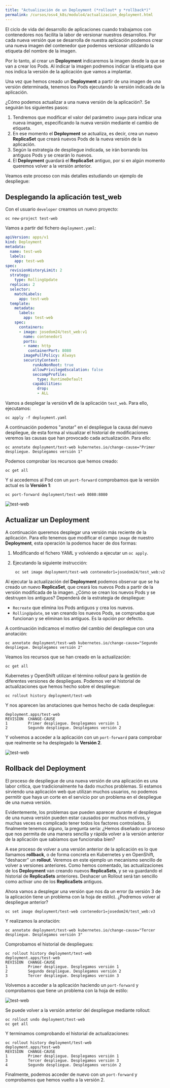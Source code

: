 ```yaml
---
title: "Actualización de un Deployment (*rollout* y *rollback*)"
permalink: /cursos/osv4_k8s/modulo4/actualizacion_deployment.html
---
```


El ciclo de vida del desarrollo de aplicaciones cuando trabajamos con contenedores nos facilita la labor de versionar nuestros desarrollos. Por cada nueva versión que se desarrolla de nuestra aplicación podemos crear una nueva imagen del contenedor que podemos versionar utilizando la etiqueta del nombre de la imagen.

Por lo tanto, al crear un **Deployment** indicaremos la imagen desde la que se van a crear los Pods. Al indicar la imagen podremos indicar la etiqueta que nos indica la versión de la aplicación que vamos a implantar.

Una vez que hemos creado un **Deployment** a partir de una imagen de una versión determinada, tenemos los Pods ejecutando la versión indicada de la aplicación.

¿Cómo podemos actualizar a una nueva versión de la aplicación?. Se seguirán los siguientes pasos:

1. Tendremos que modificar el valor del parámetro `image` para indicar una nueva imagen, especificando la nueva versión mediante el cambio de etiqueta.
2. En ese momento el **Deployment** se actualiza, es decir, crea un nuevo **ReplicaSet** que creará nuevos Pods de la nueva versión de la aplicación.
3. Según la estrategia de despliegue indicada, se irán borrando los antiguos Pods y se crearán lo nuevos.
4. El **Deployment** guardará el **ReplicaSet** antiguo, por si en algún momento queremos volver a la versión anterior.

Veamos este proceso con más detalles estudiando un ejemplo de despliegue:

## Desplegando la aplicación test_web

Con el usuario `developer` creamos un nuevo proyecto:

    oc new-project test-web

Vamos a partir del fichero `deployment.yaml`:

```yaml
apiVersion: apps/v1
kind: Deployment
metadata:
  name: test-web
  labels:
    app: test-web
spec:
  revisionHistoryLimit: 2
  strategy:
    type: RollingUpdate
  replicas: 2
  selector:
    matchLabels:
      app: test-web
  template:
    metadata:
      labels:
        app: test-web
    spec:
      containers:
      - image: josedom24/test_web:v1
        name: contenedor1
        ports:
        - name: http
          containerPort: 8080
        imagePullPolicy: Always
        securityContext:
            runAsNonRoot: true
            allowPrivilegeEscalation: false
            seccompProfile:
              type: RuntimeDefault
            capabilities:
              drop:
              - ALL
```

Vamos a desplegar la versión **v1** de la aplicación `test_web`. Para ello, ejecutamos:

    oc apply -f deployment.yaml

A continuación podemos "anotar" en el despliegue la causa del nuevo despliegue, de esta forma al visualizar el historial de modificaciones veremos las causas que han provocado cada actualización. Para ello:

    oc annotate deployment/test-web kubernetes.io/change-cause="Primer despliegue. Desplegamos versión 1"

Podemos comprobar los recursos que hemos creado:

    oc get all

Y si accedemos al Pod con un `port-forward` comprobamos que la versión actual es la **Versión 1**:

    oc port-forward deployment/test-web 8080:8080

![test-web](img/test-web1.png)

## Actualizar un Deployment

A continuación queremos desplegar una versión más reciente de la aplicación. Para ello tenemos que modificar el campo `image` de nuestro **Deployment**, esta operación la podemos hacer de dos formas:

1. Modificando el fichero YAML y volviendo a ejecutar un `oc apply`.
2. Ejecutando la siguiente instrucción:

        oc set image deployment/test-web contenedor1=josedom24/test_web:v2

Al ejecutar la actualización del **Deployment** podemos observar que se ha creado un nuevo **ReplicaSet**, que creará los nuevos Pods a partir de la versión modificada de la imagen. ¿Cómo se crean los nuevos Pods y se destruyen los antiguos? Dependerá de la estrategia de despliegue:

  * `Recreate` que elimina los Pods antiguos y crea los nuevos.
  * `RollingUpdate`, se van creando los nuevos Pods, se comprueba que funcionan y se eliminan los antiguos. Es la opción por defecto.

A continuación indicamos el motivo del cambio del despliegue con una anotación:

    oc annotate deployment/test-web kubernetes.io/change-cause="Segundo despliegue. Desplegamos versión 2"

Veamos los recursos que se han creado en la actualización:

    oc get all

Kubernetes y OpenShift utilizan el término *rollout* para la gestión de diferentes versiones de despliegues. Podemos ver el historial de actualizaciones que hemos hecho sobre el despliegue:

    oc rollout history deployment/test-web

Y nos aparecen las anotaciones que hemos hecho de cada despliegue:

    deployment.apps/test-web 
    REVISION  CHANGE-CAUSE
    1         Primer despliegue. Desplegamos versión 1
    2         Segundo despliegue. Desplegamos versión 2

Y volvemos a acceder a la aplicación con un `port-forward` para comprobar que realmente se ha desplegado la **Versión 2**.

![test-web](img/test-web2.png)

## Rollback del Deployment

El proceso de despliegue de una nueva versión de una aplicación es una labor crítica, que tradicionalmente ha dado muchos problemas. Si estamos sirviendo una aplicación web que utilizan muchos usuarios, no podemos permitir que haya un corte en el servicio por un problema en el despliegue de una nueva versión.

Evidentemente, los problemas que pueden aparecer durante el despliegue de una nueva versión pueden estar causados por muchos motivos, y muchas veces es complicado tener todos los factores controlados. Si finalmente tenemos alguno, la pregunta sería: ¿Hemos diseñado un proceso que nos permita de una manera sencilla y rápida volver a la versión anterior de la aplicación que sabíamos que funcionaba bien?

A ese proceso de volver a una versión anterior de la aplicación es lo que llamamos **rollback**, o de forma concreta en Kubernetes y en OpenShift, "deshacer" un **rollout**. Veremos en este ejemplo un mecanismo sencillo de volver a versiones anteriores. Como hemos comentado, las actualizaciones de los **Deployment** van creando nuevos **ReplicaSets**, y se va guardando el historial de **ReplicaSets** anteriores. Deshacer un Rollout será tan sencillo como activar uno de los **ReplicaSets** antiguos.

Ahora vamos a desplegar una versión que nos da un error (la versión 3 de la aplicación tiene un problema con la hoja de estilo). ¿Podremos volver al despliegue anterior?

    oc set image deployment/test-web contenedor1=josedom24/test_web:v3

Y realizamos la anotación:

    oc annotate deployment/test-web kubernetes.io/change-cause="Tercer despliegue. Desplegamos versión 3"

Comprobamos el historial de despliegues:

```
oc rollout history deployment/test-web
deployment.apps/test-web 
REVISION  CHANGE-CAUSE
1         Primer despliegue. Desplegamos versión 1
2         Segundo despliegue. Desplegamos versión 2
3         Tercer despliegue. Desplegamos versión 3
```

Volvemos a acceder a la aplicación haciendo un `port-forward` y comprobamos que tiene un problema con la hoja de estilo:

![test-web](img/test-web3.png)

Se puede volver a la versión anterior del despliegue mediante rollout:

    oc rollout undo deployment/test-web
    oc get all

Y terminamos comprobando el historial de actualizaciones:

```
oc rollout history deployment/test-web
deployment.apps/test-web
REVISION  CHANGE-CAUSE
1         Primer despliegue. Desplegamos versión 1
3         Tercer despliegue. Desplegamos versión 3
4         Segundo despliegue. Desplegamos versión 2
```

Finalmente, podemos acceder de nuevo con un `port-forward` y comprobamos que hemos vuelto a la versión 2.